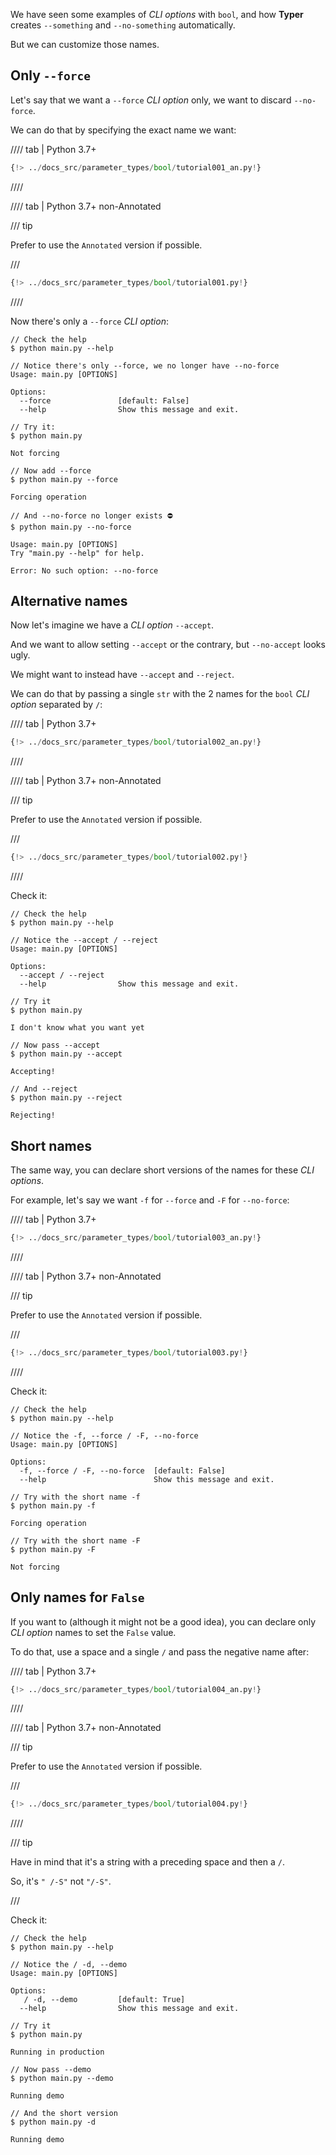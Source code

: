 We have seen some examples of *CLI options* with `bool`, and how **Typer** creates `--something` and `--no-something` automatically.

But we can customize those names.

## Only `--force`

Let's say that we want a `--force` *CLI option* only, we want to discard `--no-force`.

We can do that by specifying the exact name we want:

//// tab | Python 3.7+

```Python hl_lines="5"
{!> ../docs_src/parameter_types/bool/tutorial001_an.py!}
```

////

//// tab | Python 3.7+ non-Annotated

/// tip

Prefer to use the `Annotated` version if possible.

///

```Python hl_lines="4"
{!> ../docs_src/parameter_types/bool/tutorial001.py!}
```

////

Now there's only a `--force` *CLI option*:

<div class="termy">

```console
// Check the help
$ python main.py --help

// Notice there's only --force, we no longer have --no-force
Usage: main.py [OPTIONS]

Options:
  --force               [default: False]
  --help                Show this message and exit.

// Try it:
$ python main.py

Not forcing

// Now add --force
$ python main.py --force

Forcing operation

// And --no-force no longer exists ⛔️
$ python main.py --no-force

Usage: main.py [OPTIONS]
Try "main.py --help" for help.

Error: No such option: --no-force
```

</div>

## Alternative names

Now let's imagine we have a *CLI option* `--accept`.

And we want to allow setting `--accept` or the contrary, but `--no-accept` looks ugly.

We might want to instead have `--accept` and `--reject`.

We can do that by passing a single `str` with the 2 names for the `bool` *CLI option* separated by `/`:

//// tab | Python 3.7+

```Python hl_lines="7"
{!> ../docs_src/parameter_types/bool/tutorial002_an.py!}
```

////

//// tab | Python 3.7+ non-Annotated

/// tip

Prefer to use the `Annotated` version if possible.

///

```Python hl_lines="6"
{!> ../docs_src/parameter_types/bool/tutorial002.py!}
```

////

Check it:

<div class="termy">

```console
// Check the help
$ python main.py --help

// Notice the --accept / --reject
Usage: main.py [OPTIONS]

Options:
  --accept / --reject
  --help                Show this message and exit.

// Try it
$ python main.py

I don't know what you want yet

// Now pass --accept
$ python main.py --accept

Accepting!

// And --reject
$ python main.py --reject

Rejecting!
```

</div>

## Short names

The same way, you can declare short versions of the names for these *CLI options*.

For example, let's say we want `-f` for `--force` and `-F` for `--no-force`:

//// tab | Python 3.7+

```Python hl_lines="5"
{!> ../docs_src/parameter_types/bool/tutorial003_an.py!}
```

////

//// tab | Python 3.7+ non-Annotated

/// tip

Prefer to use the `Annotated` version if possible.

///

```Python hl_lines="4"
{!> ../docs_src/parameter_types/bool/tutorial003.py!}
```

////

Check it:

<div class="termy">

```console
// Check the help
$ python main.py --help

// Notice the -f, --force / -F, --no-force
Usage: main.py [OPTIONS]

Options:
  -f, --force / -F, --no-force  [default: False]
  --help                        Show this message and exit.

// Try with the short name -f
$ python main.py -f

Forcing operation

// Try with the short name -F
$ python main.py -F

Not forcing
```

</div>

## Only names for `False`

If you want to (although it might not be a good idea), you can declare only *CLI option* names to set the `False` value.

To do that, use a space and a single `/` and pass the negative name after:

//// tab | Python 3.7+

```Python hl_lines="5"
{!> ../docs_src/parameter_types/bool/tutorial004_an.py!}
```

////

//// tab | Python 3.7+ non-Annotated

/// tip

Prefer to use the `Annotated` version if possible.

///

```Python hl_lines="4"
{!> ../docs_src/parameter_types/bool/tutorial004.py!}
```

////

/// tip

Have in mind that it's a string with a preceding space and then a `/`.

So, it's `" /-S"` not `"/-S"`.

///

Check it:

<div class="termy">

```console
// Check the help
$ python main.py --help

// Notice the / -d, --demo
Usage: main.py [OPTIONS]

Options:
   / -d, --demo         [default: True]
  --help                Show this message and exit.

// Try it
$ python main.py

Running in production

// Now pass --demo
$ python main.py --demo

Running demo

// And the short version
$ python main.py -d

Running demo
```

</div>
